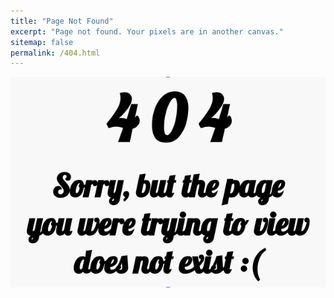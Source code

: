 ```yaml
---
title: "Page Not Found"
excerpt: "Page not found. Your pixels are in another canvas."
sitemap: false
permalink: /404.html
---
```


![404image](../assets/images/404.png)
